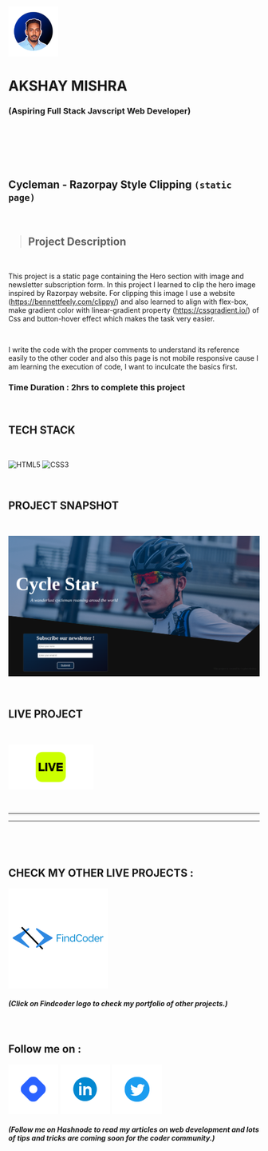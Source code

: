 
![Akshay Logo](./ReadmeAssets/akshayLogo.png)
# AKSHAY MISHRA 
### (Aspiring Full Stack Javscript Web Developer)              

&nbsp;

&nbsp;

&nbsp;

## **Cycleman** - Razorpay Style Clipping `(static page)`

&nbsp;

> ## **Project Description**

&nbsp;

This project is a static page containing the Hero section with image and newsletter subscription form. In this project I learned to clip the hero image inspired by Razorpay website. For clipping this image I use a website (https://bennettfeely.com/clippy/) and also learned to align with flex-box, make gradient color with linear-gradient property (https://cssgradient.io/) of Css and button-hover effect which makes the task very easier.  

&nbsp;

I write the code with the proper comments to understand its reference easily to the other coder and also this page is not mobile responsive cause I am learning the execution of code, I want to inculcate the basics first. 
&nbsp;


### **Time Duration :  2hrs to complete this project**

&nbsp;

## **TECH STACK**


&nbsp;

![HTML5](https://camo.githubusercontent.com/49fbb99f92674cc6825349b154b65aaf4064aec465d61e8e1f9fb99da3d922a1/68747470733a2f2f696d672e736869656c64732e696f2f62616467652f68746d6c352d2532334533344632362e7376673f7374796c653d666f722d7468652d6261646765266c6f676f3d68746d6c35266c6f676f436f6c6f723d7768697465) ![CSS3](https://camo.githubusercontent.com/e6b67b27998fca3bccf4c0ee479fc8f9de09d91f389cccfbe6cb1e29c10cfbd7/68747470733a2f2f696d672e736869656c64732e696f2f62616467652f637373332d2532333135373242362e7376673f7374796c653d666f722d7468652d6261646765266c6f676f3d63737333266c6f676f436f6c6f723d7768697465)

&nbsp;

## **PROJECT SNAPSHOT**

&nbsp;

![Project Snapshot](./ReadmeAssets/Cycleman%20Thumbnail.png)

&nbsp;

## **LIVE PROJECT**


&nbsp;

[<img alt="Go Live" width="170px" src="./ReadmeAssets/live.png" />](https://cypherakshay-whats-trend.netlify.app/ "Go Live")


&nbsp;






---
---


&nbsp;

&nbsp;

## **CHECK MY OTHER LIVE PROJECTS :**

 [<img alt="Fincoder Portfolio" width="200px" src="./ReadmeAssets/findcoderlogo.png" />](https://www.findcoder.io/u/cypherakshay "Check my Portfolio")
 ##### (Click on Findcoder logo to check my portfolio of other projects.)

&nbsp;

## **Follow me on :**
[<img alt="Hashnode" width="100px" src="./ReadmeAssets/hashnodelogo.png" />](https://hashnode.com/@CypherAkshay "Follow me on Hashnode")
[<img alt="Linkedin" width="100px" src="./ReadmeAssets/linkedinlogo.png" />](https://www.linkedin.com/in/cypher-akshay/ "Follow me on Linkedin")
[<img alt="Twitter" width="100px" src="./ReadmeAssets/twitterlogo.png" />](https://twitter.com/cypherakshay "Follow me on Twitter")






##### (Follow me on Hashnode to read my articles on web development and lots of tips and tricks are coming soon for the coder community.)







